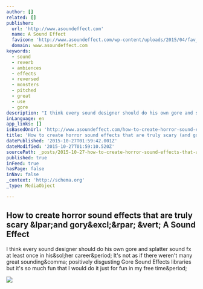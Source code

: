 ```yaml
---
author: []
related: []
publisher:
  url: 'http://www.asoundeffect.com'
  name: A Sound Effect
  favicon: 'http://www.asoundeffect.com/wp-content/uploads/2015/04/fav_16.png'
  domain: www.asoundeffect.com
keywords:
  - sound
  - reverb
  - ambiences
  - effects
  - reversed
  - monsters
  - pitched
  - great
  - use
  - gore
description: "I think every sound designer should do his own gore and splatter sound fx at least once in his/her career. It's not as if there weren't many great sounding, positively disgusting Gore Sound Effects libraries but it's so much fun that I would do it just for fun in my free time."
inLanguage: en
app_links: []
isBasedOnUrl: 'http://www.asoundeffect.com/how-to-create-horror-sound-effects/'
title: 'How to create horror sound effects that are truly scary (and gory!) | A Sound Effect'
datePublished: '2015-10-27T01:59:42.001Z'
dateModified: '2015-10-27T01:59:10.520Z'
sourcePath: _posts/2015-10-27-how-to-create-horror-sound-effects-that-are-truly-scary-and.md
published: true
inFeed: true
hasPage: false
inNav: false
_context: 'http://schema.org'
_type: MediaObject

---
```

<article style=""><h1>How to create horror sound effects that are truly scary &amp;lpar;and gory&amp;excl;&amp;rpar; &amp;vert; A Sound Effect</h1><p>I think every sound designer should do his own gore and splatter sound fx at least once in his&amp;sol;her career&amp;period; It's not as if there weren't many great sounding&amp;comma; positively disgusting Gore Sound Effects libraries but it's so much fun that I would do it just for fun in my free time&amp;period;</p><img src="http://www.asoundeffect.com/wp-content/uploads/2015/10/horror_and_gore_sound_effects.jpg" /></article>